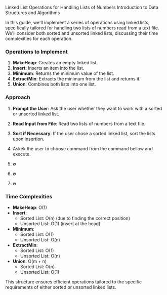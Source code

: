 Linked List Operations for Handling Lists of Numbers
Introduction to Data Structures and Algorithms

In this guide, we'll implement a series of operations using linked lists, specifically tailored for handling two lists of numbers read from a text file. We'll consider both sorted and unsorted linked lists, discussing their time complexities for each operation.

### Operations to Implement

1. **MakeHeap**: Creates an empty linked list.
2. **Insert**: Inserts an item into the list.
3. **Minimum**: Returns the minimum value of the list.
4. **ExtractMin**: Extracts the minimum from the list and returns it.
5. **Union**: Combines both lists into one list.

### Approach

1. **Prompt the User**: Ask the user whether they want to work with a sorted or unsorted linked list.
2. **Read Input from File**: Read two lists of numbers from a text file.
3. **Sort if Necessary**: If the user chose a sorted linked list, sort the lists upon insertion.
4. Askek the user to choose command from the command bellow and execute.
5. ש

6. ש
7. ש

### Time Complexities

- **MakeHeap**: O(1)
- **Insert**:
  - Sorted List: O(n) (due to finding the correct position)
  - Unsorted List: O(1) (insert at the head)
- **Minimum**:
  - Sorted List: O(1)
  - Unsorted List: O(n)
- **ExtractMin**:
  - Sorted List: O(1)
  - Unsorted List: O(n)
- **Union**: O(m + n)
  - Sorted List: O(n) 
  - Unsorted List: O(1)

This structure ensures efficient operations tailored to the specific requirements of either sorted or unsorted linked lists.
